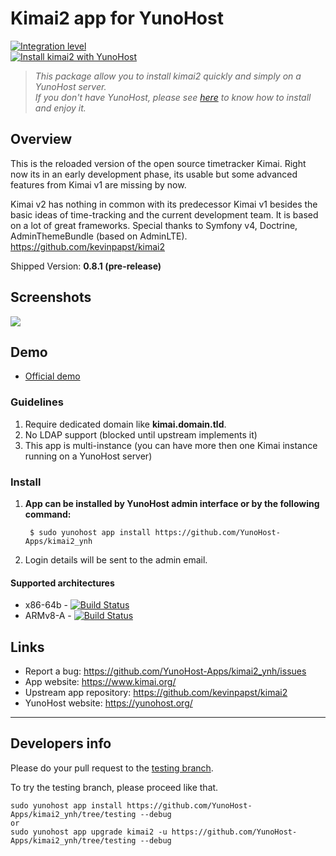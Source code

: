 # Kimai2 app for YunoHost

[![Integration level](https://dash.yunohost.org/integration/kimai2.svg)](https://dash.yunohost.org/appci/app/kimai2)  
[![Install kimai2 with YunoHost](https://install-app.yunohost.org/install-with-yunohost.png)](https://install-app.yunohost.org/?app=kimai2)

> *This package allow you to install kimai2 quickly and simply on a YunoHost server.  
If you don't have YunoHost, please see [here](https://yunohost.org/#/install) to know how to install and enjoy it.*

## Overview
This is the reloaded version of the open source timetracker Kimai. Right now its in an early development phase, its usable but some advanced features from Kimai v1 are missing by now.

Kimai v2 has nothing in common with its predecessor Kimai v1 besides the basic ideas of time-tracking and the current development team. It is based on a lot of great frameworks. Special thanks to Symfony v4, Doctrine, AdminThemeBundle (based on AdminLTE).
https://github.com/kevinpapst/kimai2

Shipped Version: **0.8.1 (pre-release)**

## Screenshots

![](https://www.kimai.org/images/screenshots/time-tracking.png)

## Demo

* [Official demo](https://www.kimai.org/demo/)

### Guidelines 

 1. Require dedicated domain like **kimai.domain.tld**.
 1. No LDAP support (blocked until upstream implements it)
 1. This app is multi-instance (you can have more then one Kimai instance running on a YunoHost server)
 
 ### Install

 1. **App can be installed by YunoHost admin interface or by the following command:**

         $ sudo yunohost app install https://github.com/YunoHost-Apps/kimai2_ynh
 1. Login details will be sent to the admin email.

#### Supported architectures

* x86-64b - [![Build Status](https://ci-apps.yunohost.org/ci/logs/kimai2%20%28Apps%29.svg)](https://ci-apps.yunohost.org/ci/apps/kimai2/)
* ARMv8-A - [![Build Status](https://ci-apps-arm.yunohost.org/ci/logs/kimai2%20%28Apps%29.svg)](https://ci-apps-arm.yunohost.org/ci/apps/kimai2/)

## Links

 * Report a bug: https://github.com/YunoHost-Apps/kimai2_ynh/issues
 * App website: https://www.kimai.org/
 * Upstream app repository: https://github.com/kevinpapst/kimai2
 * YunoHost website: https://yunohost.org/

---

Developers info
----------------

Please do your pull request to the [testing branch](https://github.com/YunoHost-Apps/kimai2_ynh/tree/testing).

To try the testing branch, please proceed like that.
```
sudo yunohost app install https://github.com/YunoHost-Apps/kimai2_ynh/tree/testing --debug
or
sudo yunohost app upgrade kimai2 -u https://github.com/YunoHost-Apps/kimai2_ynh/tree/testing --debug
```
